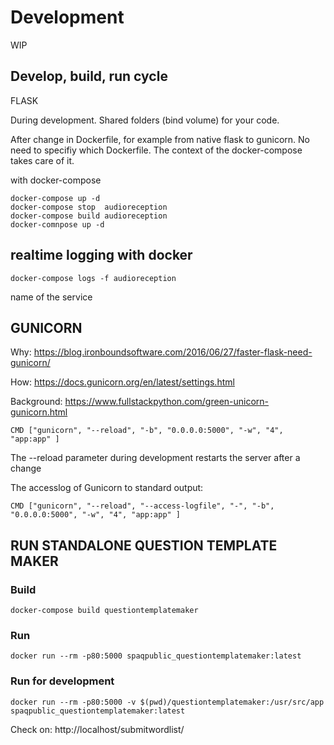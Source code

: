 # Development

WIP

## Develop, build, run cycle

FLASK

During development. Shared folders (bind volume) for your code.

After change in Dockerfile, for example from native flask to gunicorn.
No need to specifiy which Dockerfile. The context of the docker-compose takes care of it.

with docker-compose

    docker-compose up -d
    docker-compose stop  audioreception
    docker-compose build audioreception
    docker-comnpose up -d


## realtime logging with docker

    docker-compose logs -f audioreception

name of the service

## GUNICORN

Why: https://blog.ironboundsoftware.com/2016/06/27/faster-flask-need-gunicorn/

How: https://docs.gunicorn.org/en/latest/settings.html

Background: https://www.fullstackpython.com/green-unicorn-gunicorn.html

    CMD ["gunicorn", "--reload", "-b", "0.0.0.0:5000", "-w", "4", "app:app" ]

The --reload parameter during development restarts the server after a change

The accesslog of Gunicorn to standard output:

    CMD ["gunicorn", "--reload", "--access-logfile", "-", "-b", "0.0.0.0:5000", "-w", "4", "app:app" ]


## RUN STANDALONE QUESTION TEMPLATE MAKER

### Build

    docker-compose build questiontemplatemaker

### Run

    docker run --rm -p80:5000 spaqpublic_questiontemplatemaker:latest

### Run for development

    docker run --rm -p80:5000 -v $(pwd)/questiontemplatemaker:/usr/src/app spaqpublic_questiontemplatemaker:latest

Check on: http://localhost/submitwordlist/